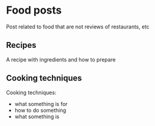 # Food posts

Post related to food that are not reviews of restaurants, etc

## Recipes

A recipe with ingredients and how to prepare

## Cooking techniques

Cooking techniques:
- what something is for
- how to do something
- what something is